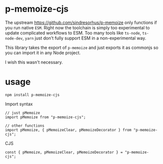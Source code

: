 # p-memoize-cjs

The upstream https://github.com/sindresorhus/p-memoize only functions if you run native `ESM`. Right now the toolchain is simply too experimental to update complicated workflows to ESM. Too many tools like `ts-node`, `ts-node-dev`, `yarn` just don't fully support ESM in a non-experimental way.

This library takes the export of `p-memoize` and just exports it as commonjs so you can import it in any Node project.

I wish this wasn't necessary.

# usage

`npm install p-memoize-cjs`

Import syntax
```
// just pMemoize
import pMemoize from "p-memoize-cjs";

// other functions
import pMemoize, { pMemoizeClear, pMemoizeDecorator } from "p-memoize-cjs";
```

CJS
```
const { pMemoize, pMemoizeClear, pMemoizeDecorator } = "p-memoize-cjs";
```